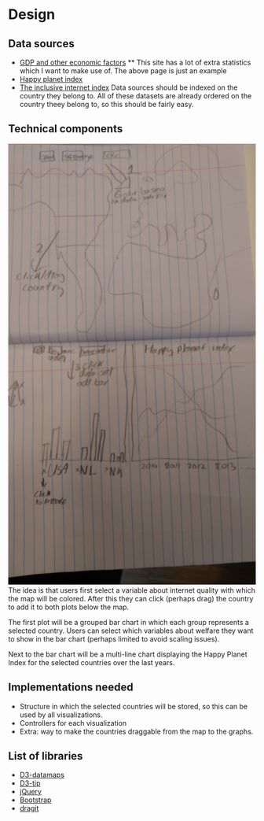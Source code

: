 # Design
## Data sources
* [GDP and other economic factors](https://data.oecd.org/gdp/gross-domestic-product-gdp.htm)
** This site has a lot of extra statistics which I want to make use of. The above page is just an example
* [Happy planet index](http://happyplanetindex.org/)
* [The inclusive internet index](https://theinclusiveinternet.eiu.com/)
Data sources should be indexed on the country they belong to. All of these datasets are already ordered on the country theey belong to, so this should be fairly easy.

## Technical components
![](doc/diagram.jpg)
The idea is that users first select a variable about internet quality with which the map will be colored. After this they can click (perhaps drag) the country to add it to both plots below the map.

The first plot will be a grouped bar chart in which each group represents a selected country. Users can select which variables about welfare they want to show in the bar chart (perhaps limited to avoid scaling issues).

Next to the bar chart will be a multi-line chart displaying the Happy Planet Index for the selected countries over the last years.

## Implementations needed
* Structure in which the selected countries will be stored, so this can be used by all visualizations. 
* Controllers for each visualization
* Extra: way to make the countries draggable from the map to the graphs.

## List of libraries
* [D3-datamaps](http://datamaps.github.io/)
* [D3-tip](https://github.com/Caged/d3-tip)
* [jQuery](https://jquery.com/)
* [Bootstrap](https://getbootstrap.com/)
* [dragit](https://github.com/romsson/dragit)
